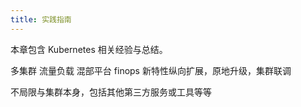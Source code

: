 ```yaml
---
title: 实践指南
---
```

本章包含 Kubernetes 相关经验与总结。

多集群 流量负载 混部平台 finops 新特性纵向扩展，原地升级，集群联调

不局限与集群本身，包括其他第三方服务或工具等等